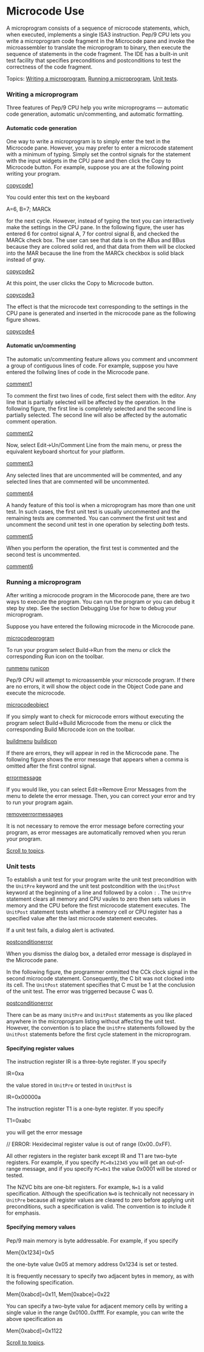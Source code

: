 # Microcode Use

A microprogram consists of a sequence of microcode statements, which, when executed, implements a single ISA3 instruction.
Pep/9 CPU lets you write a microprogram code fragment in the Microcode pane and invoke the microassembler to translate the microprogram to binary, then execute the sequence of statements in the code fragment.
The IDE has a built-in unit test facility that specifies preconditions and postconditions to test the correctness of the code fragment.

Topics: [Writing a microprogram](#Writing), [Running a microprogram](#Running), [Unit tests](#Unit).

### Writing a microprogram

Three features of Pep/9 CPU help you write microprograms — automatic code generation, automatic un/commenting, and automatic formatting.

#### Automatic code generation

One way to write a microprogram is to simply enter the text in the Microcode pane.
However, you may prefer to enter a microcode statement with a minimum of typing.
Simply set the control signals for the statement with the input widgets in the CPU pane and then click the Copy to Microcode button.
For example, suppose you are at the following point writing your program.

[copycode1](../../../../../../help-micro/images/copycode1.png)

You could enter this text on the keyboard

A=6, B=7; MARCk

for the next cycle. However, instead of typing the text you can interactively make the settings in the CPU pane.
In the following figure, the user has entered 6 for control signal A, 7 for control signal B, and checked the MARCk check box.
The user can see that data is on the ABus and BBus because they are colored solid red, and that data from them will be clocked into the MAR because the line from the MARCk checkbox is solid black instead of gray.

[copycode2](../../../../../../help-micro/images/copycode2.png)

At this point, the user clicks the Copy to Microcode button.

[copycode3](../../../../../../help-micro/images/copycode3.png)

The effect is that the microcode text corresponding to the settings in the CPU pane is generated and inserted in the microcode pane as the following figure shows.

[copycode4](../../../../../../help-micro/images/copycode4.png)

#### Automatic un/commenting

The automatic un/commenting feature allows you comment and uncomment a group of contiguous lines of code.
For example, suppose you have entered the follwing lines of code in the Microcode pane.

[comment1](../../../../../../help-micro/images/comment1.png)

To comment the first two lines of code, first select them with the editor.
Any line that is partially selected will be affected by the operation.
In the following figure, the first line is completely selected and the second line is partially selected.
The second line will also be affected by the automatic comment operation.

[comment2](../../../../../../help-micro/images/comment2.png)

Now, select Edit→Un/Comment Line from the main menu, or press the equivalent keyboard shortcut for your platform.

[comment3](../../../../../../help-micro/images/comment3.png)

Any selected lines that are uncommented will be commented, and any selected lines that are commented will be uncommented.

[comment4](../../../../../../help-micro/images/comment4.png)

A handy feature of this tool is when a microprogram has more than one unit test.
In such cases, the first unit test is usually uncommented and the remaining tests are commented.
You can comment the first unit test and uncomment the second unit test in one operation by selecting _both_ tests.

[comment5](../../../../../../help-micro/images/comment5.png)

When you perform the operation, the first test is commented and the second test is uncommented.

[comment6](../../../../../../help-micro/images/comment6.png)

### Running a microprogram

After writing a microcode program in the Micorocode pane, there are two ways to execute the program.
You can run the program or you can debug it step by step.
See the section Debugging Use for how to debug your microprogram.

Suppose you have entered the following microcode in the Microcode pane.

[microcodeprogram](../../../../../../help-micro/images/microcodeprogram.png)

To run your program select Build→Run from the menu or click the corresponding Run icon on the toolbar.

[runmenu](../../../../../../help-micro/images/runmenu.png) [runicon](../../../../../../help-micro/images/runicon.png)

Pep/9 CPU will attempt to microassemble your microcode program.
If there are no errors, it will show the object code in the Object Code pane and execute the microcode.

[microcodeobject](../../../../../../help-micro/images/microcodeobject.png)

If you simply want to check for microcode errors without executing the program select Build→Build Microcode from the menu or click the corresponding Build Microcode icon on the toolbar.

[buildmenu](../../../../../../help-micro/images/buildmenu.png) [buildicon](../../../../../../help-micro/images/buildicon.png)

If there are errors, they will appear in red in the Microcode pane.
The following figure shows the error message that appears when a comma is omitted after the first control signal.

[errormessage](../../../../../../help-micro/images/errormessage.png)

If you would like, you can select Edit→Remove Error Messages from the menu to delete the error message.
Then, you can correct your error and try to run your program again.

[removeerrormessages](../../../../../../help-micro/images/removeerrormessages.png)

It is not necessary to remove the error message before correcting your program, as error messages are automatically removed when you rerun your program.

[Scroll to topics](#Topics).

### Unit tests

To establish a unit test for your program write the unit test precondition with the `UnitPre` keyword and the unit test postcondition with the `UnitPost` keyword at the beginning of a line and followed by a colon `:` .
The `UnitPre` statement clears all memory and CPU vaules to zero then sets values in memory and the CPU before the first microcode statement executes.
The `UnitPost` statement tests whether a memory cell or CPU register has a specified value after the last microcode statement executes.

If a unit test fails, a dialog alert is activated.

[postconditionerror](../../../../../../help-micro/images/postconditionerrordialog.png)

When you dismiss the dialog box, a detailed error message is displayed in the Microcode pane.

In the following figure, the programmer ommitted the CCk clock signal in the second microcode statement.
Consequently, the C bit was not clocked into its cell. The `UnitPost` statement specifies that C must be 1 at the conclusion of the unit test.
The error was triggerred because C was 0.

[postconditionerror](../../../../../../help-micro/images/postconditionerror.png)

There can be as many `UnitPre` and `UnitPost` statements as you like placed anywhere in the microprogram listing without affecting the unit test.
However, the convention is to place the `UnitPre` statements followed by the `UnitPost` statements before the first cycle statement in the microprogram.

#### Specifying register values

The instruction register IR is a three-byte register. If you specify

IR=0xa

the value stored in `UnitPre` or tested in `UnitPost` is

IR=0x00000a

The instruction register T1 is a one-byte register. If you specify

T1=0xabc

you will get the error message

// ERROR: Hexidecimal register value is out of range (0x00..0xFF).

All other registers in the register bank except IR and T1 are two-byte registers.
For example, if you specify `PC=0x12345` you will get an out-of-range message, and if you specify `PC=0x1` the value 0x0001 will be stored or tested.

The NZVC bits are one-bit registers. For example, `N=1` is a valid specification.
Although the specification `N=0` is technically not necessary in `UnitPre` because all register values are cleared to zero before applying unit preconditions, such a specification is valid.
The convention is to include it for emphasis.

#### Specifying memory values

Pep/9 main memory is byte addressable. For example, if you specify

Mem\[0x1234\]=0x5

the one-byte value 0x05 at memory address 0x1234 is set or tested.

It is frequently necessary to specify two adjacent bytes in memory, as with the following specification.

Mem\[0xabcd\]=0x11, Mem\[0xabce\]=0x22

You can specify a two-byte value for adjacent memory cells by writing a single value in the range 0x0100..0xffff.
For example, you can write the above specification as

Mem\[0xabcd\]=0x1122

[Scroll to topics](#Topics).
